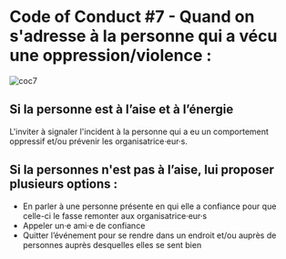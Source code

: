 # Code of Conduct #7 - Quand on s'adresse à la personne qui a vécu une oppression/violence :

![coc7](https://raw.githubusercontent.com/Julia-barbelane/reflexions/master/photos/code-of-conduct/coc-7.png)

## Si la personne est à l’aise et à l’énergie
L'inviter à signaler l'incident à la personne qui a eu un comportement oppressif et/ou prévenir les organisatrice·eur·s.

## Si la personnes n'est pas à l’aise, lui proposer plusieurs options :
- En parler à une personne présente en qui elle a confiance pour que celle-ci le fasse remonter aux organisatrice·eur·s  
- Appeler un·e ami·e de confiance  
- Quitter l’événement pour se rendre dans un endroit et/ou auprès de personnes auprès desquelles elles se sent bien  
